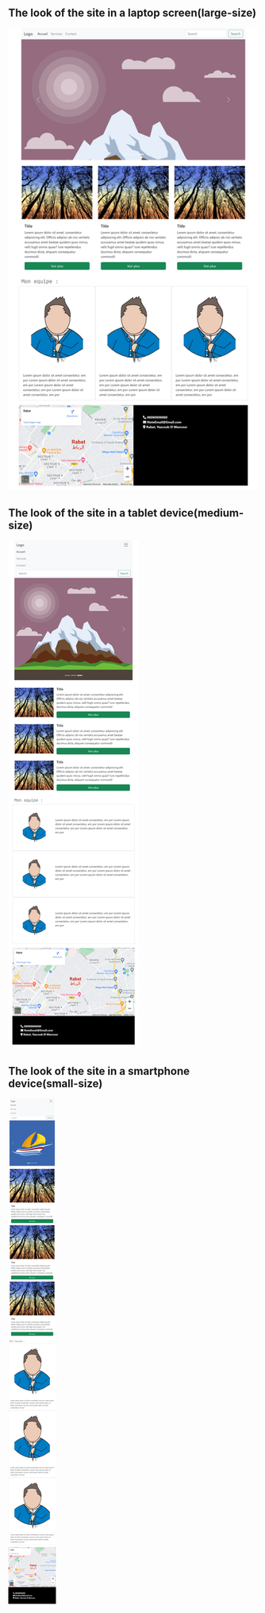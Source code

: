 
## The look of the site in a laptop screen(large-size)
        
![webscreenshoot](/images/screenshots/web-screen.png)        

## The look of the site in a tablet device(medium-size)              
![tablet screenshoot](images/screenshots/tablet-screen.png)

## The look of the site in a smartphone device(small-size)        
![mobile screenshoot](images/screenshots/mobile-screen.png)        
